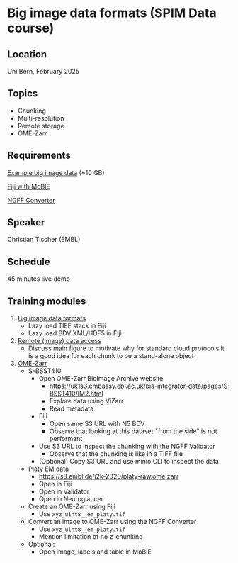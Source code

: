 # Big image data formats (SPIM Data course)

## Location

Uni Bern, February 2025

## Topics

- Chunking
- Multi-resolution
- Remote storage 
- OME-Zarr

## Requirements

[Example big image data](https://zenodo.org/api/records/14857764/files-archive) (~10 GB)

[Fiji with MoBIE](https://github.com/mobie/mobie-viewer-fiji/tree/main?tab=readme-ov-file#install)

[NGFF Converter](https://www.glencoesoftware.com/products/ngff-converter/)

## Speaker

Christian Tischer (EMBL)

## Schedule

45 minutes live demo

## Training modules

1. [Big image data formats](https://neubias.github.io/training-resources/big_image_file_formats/index.html)
    - Lazy load TIFF stack in Fiji
    - Lazy load BDV XML/HDF5 in Fiji
1. [Remote (image) data access](https://neubias.github.io/training-resources/remote_data_access/index.html)
    - Discuss main figure to motivate why for standard cloud protocols it is a good idea for each chunk to be a stand-alone object
1. [OME-Zarr](https://neubias.github.io/training-resources/ome_zarr/index.html)
    - S-BSST410
        - Open OME-Zarr BioImage Archive website 
            - https://uk1s3.embassy.ebi.ac.uk/bia-integrator-data/pages/S-BSST410/IM2.html
            - Explore data using ViZarr
            - Read metadata 
        - Fiji 
            - Open same S3 URL with N5 BDV
            - Observe that looking at this dataset "from the side" is not performant
        - Use S3 URL to inspect the chunking with the NGFF Validator
            - Observe that the chunking is like in a TIFF file
        - (Optional) Copy S3 URL and use minio CLI to inspect the data
    - Platy EM data
        - https://s3.embl.de/i2k-2020/platy-raw.ome.zarr
        - Open in Fiji
        - Open in Validator
        - Open in Neuroglancer
    - Create an OME-Zarr using Fiji
        - Use `xyz_uint8__em_platy.tif`
    - Convert an image to OME-Zarr using the NGFF Converter
        - Use `xyz_uint8__em_platy.tif`
        - Mention limitation of no z-chunking
    - Optional:
        - Open image, labels and table in MoBIE
